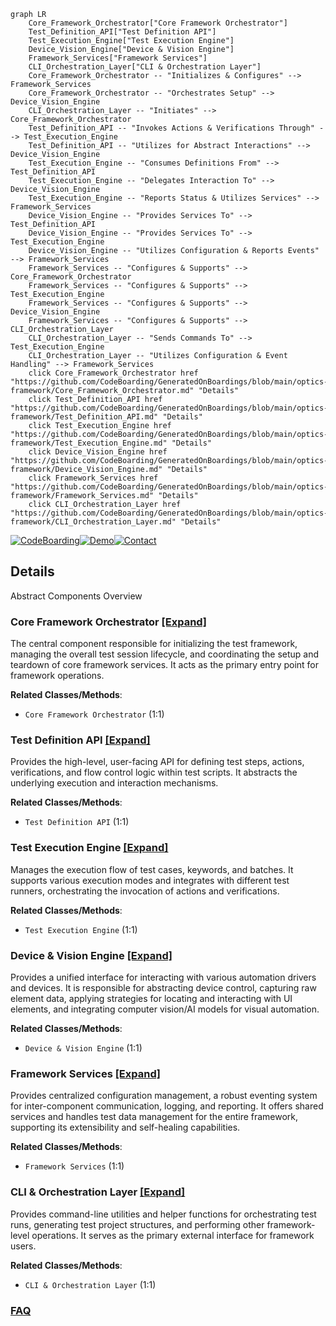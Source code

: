 ```mermaid
graph LR
    Core_Framework_Orchestrator["Core Framework Orchestrator"]
    Test_Definition_API["Test Definition API"]
    Test_Execution_Engine["Test Execution Engine"]
    Device_Vision_Engine["Device & Vision Engine"]
    Framework_Services["Framework Services"]
    CLI_Orchestration_Layer["CLI & Orchestration Layer"]
    Core_Framework_Orchestrator -- "Initializes & Configures" --> Framework_Services
    Core_Framework_Orchestrator -- "Orchestrates Setup" --> Device_Vision_Engine
    CLI_Orchestration_Layer -- "Initiates" --> Core_Framework_Orchestrator
    Test_Definition_API -- "Invokes Actions & Verifications Through" --> Test_Execution_Engine
    Test_Definition_API -- "Utilizes for Abstract Interactions" --> Device_Vision_Engine
    Test_Execution_Engine -- "Consumes Definitions From" --> Test_Definition_API
    Test_Execution_Engine -- "Delegates Interaction To" --> Device_Vision_Engine
    Test_Execution_Engine -- "Reports Status & Utilizes Services" --> Framework_Services
    Device_Vision_Engine -- "Provides Services To" --> Test_Definition_API
    Device_Vision_Engine -- "Provides Services To" --> Test_Execution_Engine
    Device_Vision_Engine -- "Utilizes Configuration & Reports Events" --> Framework_Services
    Framework_Services -- "Configures & Supports" --> Core_Framework_Orchestrator
    Framework_Services -- "Configures & Supports" --> Test_Execution_Engine
    Framework_Services -- "Configures & Supports" --> Device_Vision_Engine
    Framework_Services -- "Configures & Supports" --> CLI_Orchestration_Layer
    CLI_Orchestration_Layer -- "Sends Commands To" --> Test_Execution_Engine
    CLI_Orchestration_Layer -- "Utilizes Configuration & Event Handling" --> Framework_Services
    click Core_Framework_Orchestrator href "https://github.com/CodeBoarding/GeneratedOnBoardings/blob/main/optics-framework/Core_Framework_Orchestrator.md" "Details"
    click Test_Definition_API href "https://github.com/CodeBoarding/GeneratedOnBoardings/blob/main/optics-framework/Test_Definition_API.md" "Details"
    click Test_Execution_Engine href "https://github.com/CodeBoarding/GeneratedOnBoardings/blob/main/optics-framework/Test_Execution_Engine.md" "Details"
    click Device_Vision_Engine href "https://github.com/CodeBoarding/GeneratedOnBoardings/blob/main/optics-framework/Device_Vision_Engine.md" "Details"
    click Framework_Services href "https://github.com/CodeBoarding/GeneratedOnBoardings/blob/main/optics-framework/Framework_Services.md" "Details"
    click CLI_Orchestration_Layer href "https://github.com/CodeBoarding/GeneratedOnBoardings/blob/main/optics-framework/CLI_Orchestration_Layer.md" "Details"
```

[![CodeBoarding](https://img.shields.io/badge/Generated%20by-CodeBoarding-9cf?style=flat-square)](https://github.com/CodeBoarding/CodeBoarding)[![Demo](https://img.shields.io/badge/Try%20our-Demo-blue?style=flat-square)](https://www.codeboarding.org/demo)[![Contact](https://img.shields.io/badge/Contact%20us%20-%20contact@codeboarding.org-lightgrey?style=flat-square)](mailto:contact@codeboarding.org)

## Details

Abstract Components Overview

### Core Framework Orchestrator [[Expand]](./Core_Framework_Orchestrator.md)
The central component responsible for initializing the test framework, managing the overall test session lifecycle, and coordinating the setup and teardown of core framework services. It acts as the primary entry point for framework operations.


**Related Classes/Methods**:

- `Core Framework Orchestrator` (1:1)


### Test Definition API [[Expand]](./Test_Definition_API.md)
Provides the high-level, user-facing API for defining test steps, actions, verifications, and flow control logic within test scripts. It abstracts the underlying execution and interaction mechanisms.


**Related Classes/Methods**:

- `Test Definition API` (1:1)


### Test Execution Engine [[Expand]](./Test_Execution_Engine.md)
Manages the execution flow of test cases, keywords, and batches. It supports various execution modes and integrates with different test runners, orchestrating the invocation of actions and verifications.


**Related Classes/Methods**:

- `Test Execution Engine` (1:1)


### Device & Vision Engine [[Expand]](./Device_Vision_Engine.md)
Provides a unified interface for interacting with various automation drivers and devices. It is responsible for abstracting device control, capturing raw element data, applying strategies for locating and interacting with UI elements, and integrating computer vision/AI models for visual automation.


**Related Classes/Methods**:

- `Device & Vision Engine` (1:1)


### Framework Services [[Expand]](./Framework_Services.md)
Provides centralized configuration management, a robust eventing system for inter-component communication, logging, and reporting. It offers shared services and handles test data management for the entire framework, supporting its extensibility and self-healing capabilities.


**Related Classes/Methods**:

- `Framework Services` (1:1)


### CLI & Orchestration Layer [[Expand]](./CLI_Orchestration_Layer.md)
Provides command-line utilities and helper functions for orchestrating test runs, generating test project structures, and performing other framework-level operations. It serves as the primary external interface for framework users.


**Related Classes/Methods**:

- `CLI & Orchestration Layer` (1:1)




### [FAQ](https://github.com/CodeBoarding/GeneratedOnBoardings/tree/main?tab=readme-ov-file#faq)